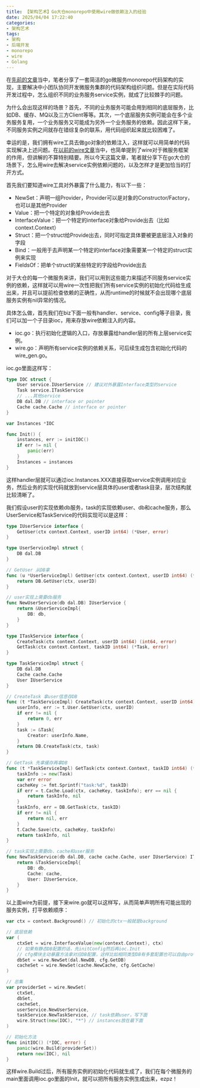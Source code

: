 ```yaml
---
title: 【架构艺术】Go大仓monorepo中使用wire做依赖注入的经验
date: 2025/04/04 17:22:40
categories:
- 架构艺术
tags:
- 架构
- 后端开发
- monorepo
- wire
- Golang
---
```


在[先前的文章](https://utmhikari.blog.csdn.net/article/details/146134024)当中，笔者分享了一套简洁的go微服务monorepo代码架构的实现，主要解决中小团队协同开发微服务集群的代码架构组织问题。但是在实际代码开发过程中，怎么组织不同的业务服务service实例，就成了比较棘手的问题。

为什么会出现这样的场景？首先，不同的业务服务可能会用到相同的底层服务，比如DB、缓存、MQ以及三方Client等等。其次，一个底层服务实例可能会在多个业务服务复用，一个业务服务又可能成为另外一个业务服务的依赖。因此这样下来，不同服务实例之间就存在错综复杂的联系，用代码组织起来就比较困难了。

幸运的是，我们拥有wire工具去做go对象的依赖注入，这样就可以用简单的代码实现解决上述问题。在[以前的wire文章](https://utmhikari.blog.csdn.net/article/details/128161738)当中，也简单提到了wire对于微服务框架的作用，但讲解的不算特别精要。所以今天这篇文章，笔者就分享下在go大仓的场景下，怎么用wire去解决service实例依赖问题的，以及怎样才是更加恰当的打开方式。

首先我们要知道wire工具对外暴露了什么能力，有以下一些：

<!-- more -->

- NewSet：声明一组Provider，Provider可以是对象的Constructor/Factory，也可以是其他Provider
- Value：把一个特定的对象给Provide出去
- InterfaceValue：把一个特定的interface对象给Provide出去（比如context.Context）
- Struct：把一个struct给Provide出去，同时可指定具体要被更底层注入对象的字段
- Bind：一般用于去声明某一个特定的interface对象需要某一个特定的struct实例来实现
- FieldsOf：把单个struct的某些特定的字段给Provide出去

对于大仓的每一个微服务来讲，我们可以用到这些能力来描述不同服务service实例的依赖，这样就可以用wire一次性把我们所有service实例的初始化代码给生成出来，并且可以提前检查依赖的正确性，从而runtime的时候就不会出现哪个底层服务实例有nil异常的情况。

具体怎么做，首先我们在biz下面一般有handler、service、config等子目录，我们可以加一个子目录ioc，用来存放wire依赖注入的内容。

- ioc.go：执行初始化逻辑的入口，存放暴露给handler层的所有上层service实例。
- wire.go：声明所有service实例的依赖关系，可后续生成包含初始化代码的wire_gen.go。

ioc.go里面这样写：

```go
type IOC struct {
    User service.IUserService // 建议对外暴露Interface类型的service
    Task service.ITaskService
    // ...其他service
    DB dal.DB // interface or pointer
    Cache cache.Cache // interface or pointer
}

var Instances *IOC

func Init() {
    instances, err := initIOC()
    if err != nil {
        panic(err)
    }
    Instances = instances
}
```

这样handler层就可以通过ioc.Instances.XXX直接获取service实例调用对应业务，然后业务的实现代码就放到service层具体的user或者task目录，层次结构就比较清晰了。

我们假设user的实现依赖db服务，task的实现依赖user、db和cache服务，那么UserService和TaskService的代码实现可以是这样：

```go
type IUserService interface {
    GetUser(ctx context.Context, userID int64) (*User, error)
}

type UserServiceImpl struct {
    DB dal.DB
}

// GetUser 从DB拿
func (u *UserServiceImpl) GetUser(ctx context.Context, userID int64) (*User, error) {
    return DB.GetUser(ctx, userID)
}

// user实现上需要db服务
func NewUserService(db dal.DB) IUserService {
    return &UserServiceImpl{
        DB: db,
    }
}

type ITaskService interface {
    CreateTask(ctx context.Context, userID int64) (int64, error)
    GetTask(ctx context.Context, taskID int64) (*Task, error)
}

type TaskServiceImpl struct {
    DB dal.DB
    Cache cache.Cache
    User IUserService
}

// CreateTask 拿user信息存DB
func (t *TaskServiceImpl) CreateTask(ctx context.Context, userID int64) (int64, error) {
    userInfo, err := t.User.GetUser(ctx, userID)
    if err != nil {
        return 0, err
    }
    task := &Task{
        Creator: userInfo.Name,
    }
    return DB.CreateTask(ctx, task)
}

// GetTask 先拿缓存再拿DB
func (t *TaskServiceImpl) GetTask(ctx context.Context, taskID int64) (*Task, error) {
    taskInfo := new(Task)
    var err error
    cacheKey := fmt.Sprintf("task:%d", taskID)
    if err = t.Cache.Load(ctx, cacheKey, taskInfo); err == nil {
        return taskInfo, nil
    }
    taskInfo, err = DB.GetTask(ctx, taskID)
    if err != nil {
        return nil, err
    }
    t.Cache.Save(ctx, cacheKey, taskInfo)
    return taskInfo, nil
}

// task实现上需要db、cache和user服务
func NewTaskService(db dal.DB, cache cache.Cache, user IUserService) ITaskService {
    return &TaskServiceImpl{
        DB: db,
        Cache: cache,
        User: IUserService,
    }
}

```

以上面wire为前提，接下来wire.go就可以这样写，从而简单声明所有可能出现的服务实例，打平依赖顺序：

```go
var ctx = context.Background() // 初始化的ctx一般就是background

// 底层依赖
var (
    ctxSet = wire.InterfaceValue(new(context.Context), ctx)
    // 如果有静态DB配置的话，先initConfig然后再ioc.Init
    // cfg模块主动暴露方法拿对应DB配置，这样比如相同类型DB有多套配置也可以自由provide出来
    dbSet = wire.NewSet(dal.NewDB, cfg.GetDB)
    cacheSet = wire.NewSet(cache.NewCache, cfg.GetCache)
)

// 总集
var providerSet = wire.NewSet(
    ctxSet,
    dbSet,
    cacheSet,
    userService.NewUserService,
    taskService.NewTaskService, // task依赖user，写下面
    wire.Struct(new(IOC), "*") // instances放在最下面
)

// 初始化方法
func initIOC() (*IOC, error) {
    panic(wire.Build(providerSet))
    return new(IOC), nil
}
```

这样wire.Build过后，所有服务实例的初始化代码就生成了，我们在每个微服务的main里面调用ioc.go里面的Init，就可以把所有服务实例生成出来，ezpz！
